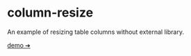 # column-resize

An example of resizing table columns without external library.

[demo ➔](https://boarwell.github.io/column-resize/build/)

